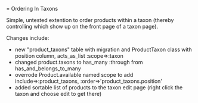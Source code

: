 = Ordering In Taxons

Simple, untested extention to order products within a taxon (thereby controlling which show up on the front page of a taxon page).

Changes include: 
  - new "product_taxons" table with migration and ProductTaxon class with position column, acts_as_list :scope=>:taxon 
  - changed product.taxons to has_many :through from has_and_belongs_to_many
  - overrode Product.available named scope to add include=>:product_taxons, :order=>'product_taxons.position'
  - added sortable list of products to the taxon edit page (right click the taxon and choose edit to get there)
